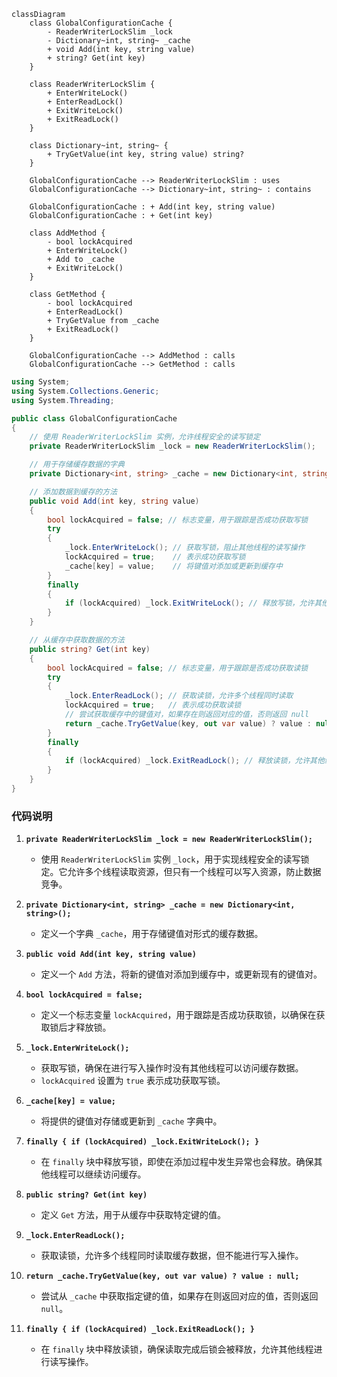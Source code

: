 
```mermaid
classDiagram
    class GlobalConfigurationCache {
        - ReaderWriterLockSlim _lock
        - Dictionary~int, string~ _cache
        + void Add(int key, string value)
        + string? Get(int key)
    }

    class ReaderWriterLockSlim {
        + EnterWriteLock()
        + EnterReadLock()
        + ExitWriteLock()
        + ExitReadLock()
    }

    class Dictionary~int, string~ {
        + TryGetValue(int key, string value) string?
    }

    GlobalConfigurationCache --> ReaderWriterLockSlim : uses
    GlobalConfigurationCache --> Dictionary~int, string~ : contains

    GlobalConfigurationCache : + Add(int key, string value)
    GlobalConfigurationCache : + Get(int key)

    class AddMethod {
        - bool lockAcquired
        + EnterWriteLock()
        + Add to _cache
        + ExitWriteLock()
    }

    class GetMethod {
        - bool lockAcquired
        + EnterReadLock()
        + TryGetValue from _cache
        + ExitReadLock()
    }

    GlobalConfigurationCache --> AddMethod : calls
    GlobalConfigurationCache --> GetMethod : calls
```

```csharp
using System;
using System.Collections.Generic;
using System.Threading;

public class GlobalConfigurationCache
{
    // 使用 ReaderWriterLockSlim 实例，允许线程安全的读写锁定
    private ReaderWriterLockSlim _lock = new ReaderWriterLockSlim();

    // 用于存储缓存数据的字典
    private Dictionary<int, string> _cache = new Dictionary<int, string>();

    // 添加数据到缓存的方法
    public void Add(int key, string value)
    {
        bool lockAcquired = false; // 标志变量，用于跟踪是否成功获取写锁
        try
        {
            _lock.EnterWriteLock(); // 获取写锁，阻止其他线程的读写操作
            lockAcquired = true;    // 表示成功获取写锁
            _cache[key] = value;    // 将键值对添加或更新到缓存中
        }
        finally
        {
            if (lockAcquired) _lock.ExitWriteLock(); // 释放写锁，允许其他线程继续
        }
    }

    // 从缓存中获取数据的方法
    public string? Get(int key)
    {
        bool lockAcquired = false; // 标志变量，用于跟踪是否成功获取读锁
        try
        {
            _lock.EnterReadLock(); // 获取读锁，允许多个线程同时读取
            lockAcquired = true;   // 表示成功获取读锁
            // 尝试获取缓存中的键值对，如果存在则返回对应的值，否则返回 null
            return _cache.TryGetValue(key, out var value) ? value : null;
        }
        finally
        {
            if (lockAcquired) _lock.ExitReadLock(); // 释放读锁，允许其他线程继续
        }
    }
}
```

### 代码说明

1. **`private ReaderWriterLockSlim _lock = new ReaderWriterLockSlim();`**
   - 使用 `ReaderWriterLockSlim` 实例 `_lock`，用于实现线程安全的读写锁定。它允许多个线程读取资源，但只有一个线程可以写入资源，防止数据竞争。

2. **`private Dictionary<int, string> _cache = new Dictionary<int, string>();`**
   - 定义一个字典 `_cache`，用于存储键值对形式的缓存数据。

3. **`public void Add(int key, string value)`**
   - 定义一个 `Add` 方法，将新的键值对添加到缓存中，或更新现有的键值对。

4. **`bool lockAcquired = false;`**
   - 定义一个标志变量 `lockAcquired`，用于跟踪是否成功获取锁，以确保在获取锁后才释放锁。

5. **`_lock.EnterWriteLock();`**
   - 获取写锁，确保在进行写入操作时没有其他线程可以访问缓存数据。
   - `lockAcquired` 设置为 `true` 表示成功获取写锁。

6. **`_cache[key] = value;`**
   - 将提供的键值对存储或更新到 `_cache` 字典中。

7. **`finally { if (lockAcquired) _lock.ExitWriteLock(); }`**
   - 在 `finally` 块中释放写锁，即使在添加过程中发生异常也会释放。确保其他线程可以继续访问缓存。

8. **`public string? Get(int key)`**
   - 定义 `Get` 方法，用于从缓存中获取特定键的值。

9. **`_lock.EnterReadLock();`**
   - 获取读锁，允许多个线程同时读取缓存数据，但不能进行写入操作。

10. **`return _cache.TryGetValue(key, out var value) ? value : null;`**
    - 尝试从 `_cache` 中获取指定键的值，如果存在则返回对应的值，否则返回 `null`。

11. **`finally { if (lockAcquired) _lock.ExitReadLock(); }`**
    - 在 `finally` 块中释放读锁，确保读取完成后锁会被释放，允许其他线程进行读写操作。
